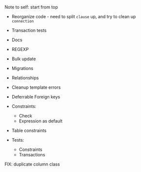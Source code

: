 Note to self: start from top

* Reorganize code - need to split `clause` up, and try to clean up `connection`

* Transaction tests

* Docs

* REGEXP

* Bulk update

* Migrations

* Relationships

* Cleanup template errors

* Deferrable Foreign keys

* Constraints:
    * Check
    * Expression as default

* Table constraints

* Tests:
    * Constraints
    * Transactions

FIX:
    duplicate column class
